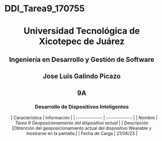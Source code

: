 # DDI_Tarea9_170755

<div align="center">
  
# Universidad Tecnológica de Xicotepec de Juárez


## Ingeniería en Desarrollo y Gestión de Software
## Jose Luis Galindo Picazo 

## 9A
### Desarrollo de Dispositivos Inteligentes

&nbsp;
&nbsp;
|  Característica |  Información |
| :------------: | :------------: |
| Nombre | **Tarea 9* Geoposicionamiento del dispositivo actual* |
| Descripción  |Obtención del geoposicionamiento actual del dispositivo Wearable y mostrarse en la pantalla.|
|  Fecha de Carga | 21/06/23  |


